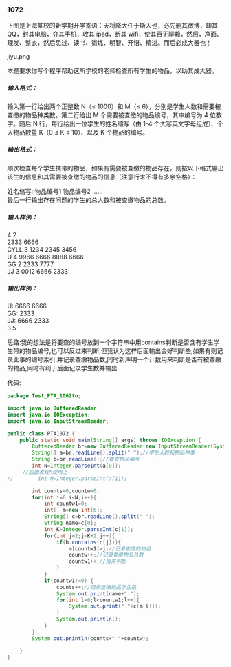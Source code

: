 ### 1072
下图是上海某校的新学期开学寄语：天将降大任于斯人也，必先删其微博，卸其 QQ，封其电脑，夺其手机，收其 ipad，断其 wifi，使其百无聊赖，然后，净面、理发、整衣，然后思过、读书、锻炼、明智、开悟、精进。而后必成大器也！  

jiyu.png  

本题要求你写个程序帮助这所学校的老师检查所有学生的物品，以助其成大器。  

##### 输入格式：  
输入第一行给出两个正整数 N（≤ 1000）和 M（≤ 6），分别是学生人数和需要被查缴的物品种类数。第二行给出 M 个需要被查缴的物品编号，其中编号为 4 位数字。随后 N 行，每行给出一位学生的姓名缩写（由 1-4 个大写英文字母组成）、个人物品数量 K（0 ≤ K ≤ 10）、以及 K 个物品的编号。  

##### 输出格式：  
顺次检查每个学生携带的物品，如果有需要被查缴的物品存在，则按以下格式输出该生的信息和其需要被查缴的物品的信息（注意行末不得有多余空格）：  

姓名缩写: 物品编号1 物品编号2 ……  
最后一行输出存在问题的学生的总人数和被查缴物品的总数。  

##### 输入样例：  
4 2  
2333 6666  
CYLL 3 1234 2345 3456  
U 4 9966 6666 8888 6666  
GG 2 2333 7777  
JJ 3 0012 6666 2333  
##### 输出样例：  
U: 6666 6666  
GG: 2333  
JJ: 6666 2333  
3 5  

思路:我的想法是将要查的编号放到一个字符串中用contains判断是否含有学生学生带的物品编号,也可以反过来判断,但我认为这样后面输出会好判断些,如果有则记录此事的编号索引,并记录查缴物品数,同时新声明一个计数用来判断是否有被查缴的物品,同时有利于后面记录学生数并输出.

代码:  
```java
package Test_PTA_1062to;

import java.io.BufferedReader;
import java.io.IOException;
import java.io.InputStreamReader;

public class PTA1072 {
    public static void main(String[] args) throws IOException {
        BufferedReader br=new BufferedReader(new InputStreamReader(System.in));
        String[] a=br.readLine().split(" ");//学生人数和物品种类
        String b=br.readLine();//要查物品编号
        int N=Integer.parseInt(a[0]);
     //后面发现M没用上
//        int M=Integer.parseInt(a[1]);

        int counts=0,countw=0;
        for(int i=0;i<N;i++){
            int countw1=0;
            int[] m=new int[6];
            String[] c=br.readLine().split(" ");
            String name=c[0];
            int K=Integer.parseInt(c[1]);
            for(int j=2;j<K+2;j++){
                if(b.contains(c[j])){
                    m[countw1]=j;//记录查缴的物品
                    countw++;//记录查缴物品总数
                    countw1++;//用来判断
                }
            }
            if(countw1!=0) {
                counts++;//记录查缴物品学生数
                System.out.print(name+":");
                for(int l=0;l<countw1;l++){
                    System.out.print(" "+c[m[l]]);
                }
                System.out.println();
            }
        }
        System.out.println(counts+" "+countw);

    }
}
```
